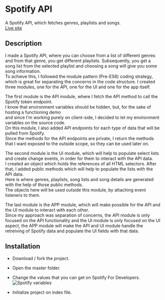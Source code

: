 # Spotify API

A Spotify API, which fetches genres, playlists and songs.\
[Live site](https://spotify-api-js.netlify.app/)

## Description

I made a Spotify API, where you can choose from a list of different genres and from that genre, you get different playlists. Subsequently, you get a song list from the selected playlist and choosing a song will give you some song information.\
To achieve this, I followed the module pattern (Pre-ES6) coding strategy, which is great for separating the concerns in the code structure. I created three modules, one for the API, one for the UI and one for the app itself.

The first module is the API module, where I fetch the API method to call the Spotify token endpoint.\
I know that environment variables should be hidden, but, for the sake of hosting a functioning demo\
and since I'm working purely on client-side, I decided to let my environment variables on the source code.\
On this module, I also added API endpoints for each type of data that will be pulled from Spotify.\
Since the methods for the API endpoints are private, I return the methods that I want exposed to the outside scope, so they can be used later on.

The second module is the UI module, which will help to populate select lists and create change events, in order for them to interact with the API data.\
I created an object which holds the references of all HTML selectors. After that, I added public methods which will help to populate the lists with the API data.\
Here is where genres, playlists, song lists and song details are generated with the help of those public methods.\
The objects here will be used outside this module, by attaching event listeners to them.

The last module is the APP module, which will make possible for the API and the UI module to interact with each other.\
Since my approach was separation of concerns, the API module is only focused on the API functionality and the UI module is only focused on the UI aspect, the APP module will make the API and UI module handle the retreiving of Spotify data and populate the UI fields with that data.

## Installation

- Download / fork the project.

- Open the master folder.

- Change the values that you can get on Spotify For Developers.\
  ![Spotify variables](https://i.ibb.co/Bng57H3/spotify-variables.png)

- Initialize project on index file.
